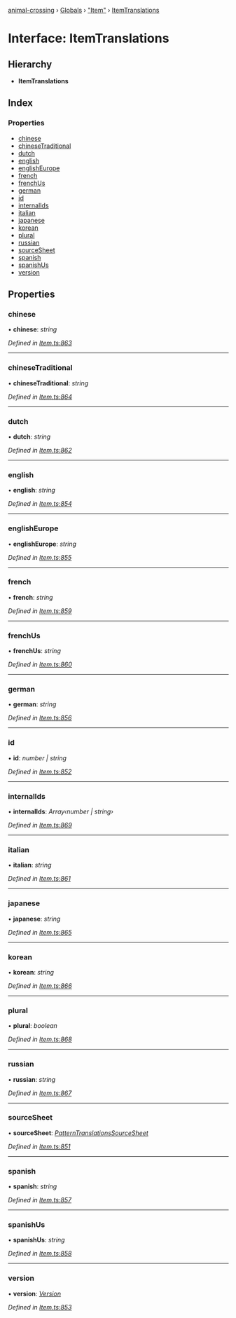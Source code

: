 [animal-crossing](../README.md) › [Globals](../globals.md) › ["Item"](../modules/_item_.md) › [ItemTranslations](_item_.itemtranslations.md)

# Interface: ItemTranslations

## Hierarchy

* **ItemTranslations**

## Index

### Properties

* [chinese](_item_.itemtranslations.md#chinese)
* [chineseTraditional](_item_.itemtranslations.md#chinesetraditional)
* [dutch](_item_.itemtranslations.md#dutch)
* [english](_item_.itemtranslations.md#english)
* [englishEurope](_item_.itemtranslations.md#englisheurope)
* [french](_item_.itemtranslations.md#french)
* [frenchUs](_item_.itemtranslations.md#frenchus)
* [german](_item_.itemtranslations.md#german)
* [id](_item_.itemtranslations.md#id)
* [internalIds](_item_.itemtranslations.md#internalids)
* [italian](_item_.itemtranslations.md#italian)
* [japanese](_item_.itemtranslations.md#japanese)
* [korean](_item_.itemtranslations.md#korean)
* [plural](_item_.itemtranslations.md#plural)
* [russian](_item_.itemtranslations.md#russian)
* [sourceSheet](_item_.itemtranslations.md#sourcesheet)
* [spanish](_item_.itemtranslations.md#spanish)
* [spanishUs](_item_.itemtranslations.md#spanishus)
* [version](_item_.itemtranslations.md#version)

## Properties

###  chinese

• **chinese**: *string*

*Defined in [Item.ts:863](https://github.com/Norviah/animal-crossing/blob/3bd87eb/module/types/Item.ts#L863)*

___

###  chineseTraditional

• **chineseTraditional**: *string*

*Defined in [Item.ts:864](https://github.com/Norviah/animal-crossing/blob/3bd87eb/module/types/Item.ts#L864)*

___

###  dutch

• **dutch**: *string*

*Defined in [Item.ts:862](https://github.com/Norviah/animal-crossing/blob/3bd87eb/module/types/Item.ts#L862)*

___

###  english

• **english**: *string*

*Defined in [Item.ts:854](https://github.com/Norviah/animal-crossing/blob/3bd87eb/module/types/Item.ts#L854)*

___

###  englishEurope

• **englishEurope**: *string*

*Defined in [Item.ts:855](https://github.com/Norviah/animal-crossing/blob/3bd87eb/module/types/Item.ts#L855)*

___

###  french

• **french**: *string*

*Defined in [Item.ts:859](https://github.com/Norviah/animal-crossing/blob/3bd87eb/module/types/Item.ts#L859)*

___

###  frenchUs

• **frenchUs**: *string*

*Defined in [Item.ts:860](https://github.com/Norviah/animal-crossing/blob/3bd87eb/module/types/Item.ts#L860)*

___

###  german

• **german**: *string*

*Defined in [Item.ts:856](https://github.com/Norviah/animal-crossing/blob/3bd87eb/module/types/Item.ts#L856)*

___

###  id

• **id**: *number | string*

*Defined in [Item.ts:852](https://github.com/Norviah/animal-crossing/blob/3bd87eb/module/types/Item.ts#L852)*

___

###  internalIds

• **internalIds**: *Array‹number | string›*

*Defined in [Item.ts:869](https://github.com/Norviah/animal-crossing/blob/3bd87eb/module/types/Item.ts#L869)*

___

###  italian

• **italian**: *string*

*Defined in [Item.ts:861](https://github.com/Norviah/animal-crossing/blob/3bd87eb/module/types/Item.ts#L861)*

___

###  japanese

• **japanese**: *string*

*Defined in [Item.ts:865](https://github.com/Norviah/animal-crossing/blob/3bd87eb/module/types/Item.ts#L865)*

___

###  korean

• **korean**: *string*

*Defined in [Item.ts:866](https://github.com/Norviah/animal-crossing/blob/3bd87eb/module/types/Item.ts#L866)*

___

###  plural

• **plural**: *boolean*

*Defined in [Item.ts:868](https://github.com/Norviah/animal-crossing/blob/3bd87eb/module/types/Item.ts#L868)*

___

###  russian

• **russian**: *string*

*Defined in [Item.ts:867](https://github.com/Norviah/animal-crossing/blob/3bd87eb/module/types/Item.ts#L867)*

___

###  sourceSheet

• **sourceSheet**: *[PatternTranslationsSourceSheet](../enums/_item_.patterntranslationssourcesheet.md)*

*Defined in [Item.ts:851](https://github.com/Norviah/animal-crossing/blob/3bd87eb/module/types/Item.ts#L851)*

___

###  spanish

• **spanish**: *string*

*Defined in [Item.ts:857](https://github.com/Norviah/animal-crossing/blob/3bd87eb/module/types/Item.ts#L857)*

___

###  spanishUs

• **spanishUs**: *string*

*Defined in [Item.ts:858](https://github.com/Norviah/animal-crossing/blob/3bd87eb/module/types/Item.ts#L858)*

___

###  version

• **version**: *[Version](../enums/_item_.version.md)*

*Defined in [Item.ts:853](https://github.com/Norviah/animal-crossing/blob/3bd87eb/module/types/Item.ts#L853)*

